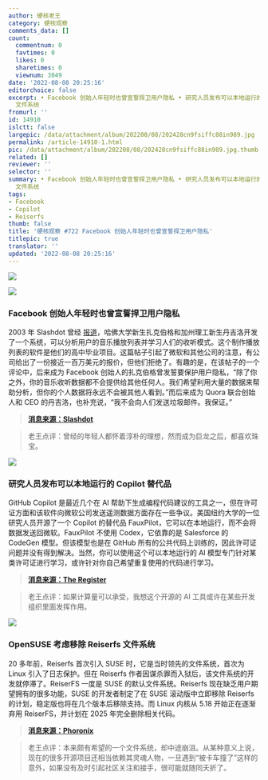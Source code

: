 ```yaml
---
author: 硬核老王
category: 硬核观察
comments_data: []
count:
  commentnum: 0
  favtimes: 0
  likes: 0
  sharetimes: 0
  viewnum: 3049
date: '2022-08-08 20:25:16'
editorchoice: false
excerpt: • Facebook 创始人年轻时也曾宣誓捍卫用户隐私 • 研究人员发布可以本地运行的 Copilot 替代品 • OpenSUSE 考虑移除 Reiserfs
  文件系统
fromurl: ''
id: 14910
islctt: false
largepic: /data/attachment/album/202208/08/202428cn9fsiffc88in989.jpg
permalink: /article-14910-1.html
pic: /data/attachment/album/202208/08/202428cn9fsiffc88in989.jpg.thumb.jpg
related: []
reviewer: ''
selector: ''
summary: • Facebook 创始人年轻时也曾宣誓捍卫用户隐私 • 研究人员发布可以本地运行的 Copilot 替代品 • OpenSUSE 考虑移除 Reiserfs
  文件系统
tags:
- Facebook
- Copilot
- Reiserfs
thumb: false
title: '硬核观察 #722 Facebook 创始人年轻时也曾宣誓捍卫用户隐私'
titlepic: true
translator: ''
updated: '2022-08-08 20:25:16'
---
```


![](/data/attachment/album/202208/08/202428cn9fsiffc88in989.jpg)


![](/data/attachment/album/202208/08/202436q1do9w5euepepguv.jpg)


### Facebook 创始人年轻时也曾宣誓捍卫用户隐私


2003 年 Slashdot 曾经 [报道](https://news.slashdot.org/story/03/04/21/110236/machine-learning-and-mp3s)，哈佛大学新生扎克伯格和加州理工新生丹吉洛开发了一个系统，可以分析用户的音乐播放列表并学习人们的收听模式。这个制作播放列表的软件是他们的高中毕业项目。这篇帖子引起了微软和其他公司的注意，有公司给出了一份接近一百万美元的报价，但他们拒绝了。有趣的是，在该帖子的一个评论中，后来成为 Facebook 创始人的扎克伯格曾发誓要保护用户隐私，“除了你之外，你的音乐收听数据都不会提供给其他任何人。我们希望利用大量的数据来帮助分析，但你的个人数据将永远不会被其他人看到。”而后来成为 Quora 联合创始人和 CEO 的丹吉洛，也补充说，“我不会向人们发送垃圾邮件。我保证。”



> 
> **[消息来源：Slashdot](https://slashdot.org/comments.pl?sid=61425&cid=5774175)**
> 
> 
> 



> 
> 老王点评：曾经的年轻人都怀着淳朴的理想，然而成为巨龙之后，都喜欢珠宝。
> 
> 
> 


![](/data/attachment/album/202208/08/202447xe34y3789zf6ye6x.jpg)


### 研究人员发布可以本地运行的 Copilot 替代品


GitHub Copilot 是最近几个在 AI 帮助下生成编程代码建议的工具之一，但在许可证方面和该软件向微软公司发送遥测数据方面存在一些争议。美国纽约大学的一位研究人员开源了一个 Copilot 的替代品 FauxPilot，它可以在本地运行，而不会将数据发送回微软。FauxPilot 不使用 Codex，它依靠的是 Salesforce 的 CodeGen 模型。但该模型也是在 GitHub 所有的公共代码上训练的，因此许可证问题并没有得到解决。当然，你可以使用这个可以本地运行的 AI 模型专门针对某类许可证进行学习，或许针对你自己希望重复使用的代码进行学习。



> 
> **[消息来源：The Register](https://www.theregister.com/2022/08/06/fauxpilot_github_copilot/)**
> 
> 
> 



> 
> 老王点评：如果计算量可以承受，我想这个开源的 AI 工具或许在某些开发组织里面发挥作用。
> 
> 
> 


![](/data/attachment/album/202208/08/202500rsg4gcihdtdfth9o.jpg)


### OpenSUSE 考虑移除 Reiserfs 文件系统


20 多年前，Reiserfs 首次引入 SUSE 时，它是当时领先的文件系统，首次为 Linux 引入了日志保护。但在 Reiserfs 作者因谋杀罪而入狱后，该文件系统的开发就停滞了。ReiserFS 一度是 SUSE 的默认文件系统。Reiserfs 现在缺乏用户期望拥有的很多功能，SUSE 的开发者制定了在 SUSE 滚动版中立即移除 Reiserfs 的计划，稳定版也将在几个版本后移除支持。而 Linux 内核从 5.18 开始正在逐渐弃用 ReiserFS，并计划在 2025 年完全删除相关代码。



> 
> **[消息来源：Phoronix](https://www.phoronix.com/news/OpenSUSE-Drop-ReiserFS)**
> 
> 
> 



> 
> 老王点评：本来颇有希望的一个文件系统，却中途崩沮。从某种意义上说，现在的很多开源项目还相当依赖其灵魂人物，一旦遇到“被卡车撞了”这样的意外，如果没有及时引起社区关注和接手，很可能就随同夭折了。
> 
> 
>